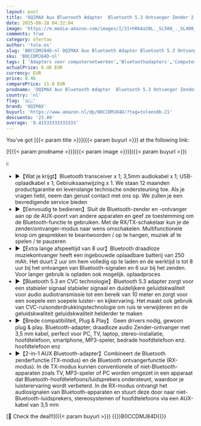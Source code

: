 ```yaml
---
layout: post
title: 'OQIMAX Aux Bluetooth Adapter  Bluetooth 5.3 Ontvanger Zender 2 in 1  Bluetooth Transmitter Low Latency  Bluetooth Audio Adapter met 3.5mm Jack voor TV  Stereo System  Hoofdtelefoon  Luidsprekers'
date: 2025-08-18 04:32:04
image: 'https://m.media-amazon.com/images/I/31+hRkAa38L._SL500_._SL400_.jpg'
comments: true
category: ofertas
author: 'tole.es'
slug: 'B0CCDMJ84D-nl OQIMAX Aux Bluetooth Adapter Bluetooth 5.3 Ontvanger...'
sku: 'B0CCDMJ84D-nl'
tags: [ 'Adapters voor computernetwerken','Bluetoothadapters','Computers, onderdelen & accessoires','Elektronica','Netwerkapparaten','oqimax','🇳🇱', ]
actualPrice: 8.46 EUR
currency: EUR
price: 8.46
comparePrice: 11.0 EUR
prodname: 'OQIMAX Aux Bluetooth Adapter  Bluetooth 5.3 Ontvanger Zender 2 in 1  Bluetooth Transmitter Low Latency  Bluetooth Audio Adapter met 3.5mm Jack voor TV  Stereo System  Hoofdtelefoon  Luidsprekers'
country: 'nl'
flag: '🇳🇱'
brand: 'OQIMAX'
buyurl: 'https://www.amazon.nl/dp/B0CCDMJ84D/?tag=tolees0b-21'
descuento: '23.09'
average: '8.41533333333333'
---
```


You've got [{{< param title >}}]({{< param buyurl >}}) at the following link:

[![{{< param prodname >}}]({{< param image >}})]({{< param buyurl >}})

ℹ️:

- ►【Wat je krijgt】Bluetooth transceiver x 1; 3,5mm audiokabel x 1; USB-oplaadkabel x 1; Gebruiksaanwijzing x 1. We staan 12 maanden productgarantie en levenslange technische ondersteuning toe. Als je vragen hebt, neem dan gerust contact met ons op. We zullen je een bevredigende service bieden
- ►【Eenvoudig te bedienen】Sluit de Bluetooth-zender en -ontvanger aan op de AUX-poort van andere apparaten en geef ze toestemming om de Bluetooth-functie te gebruiken. Met de RX/TX-schakelaar kun je de zender/ontvanger-modus naar wens omschakelen. Multifunctionele knop om gesprekken te beantwoorden / op te hangen, muziek af te spelen / te pauzeren
- ►【Extra lange afspeeltijd van 8 uur】Bluetooth draadloze muziekontvanger heeft een ingebouwde oplaadbare batterij van 250 mAh. Het duurt 2 uur om hem volledig op te laden en de werktijd is tot 8 uur bij het ontvangen van Bluetooth-signalen en 6 uur bij het zenden. Voor langer gebruik is opladen ook mogelijk. oplaadproces
- ►【Bluetooth 5.3 en CVC technologie】Bluetooth 5.3 adapter zorgt voor een stabieler signaal stabieler signaal en duidelijkere geluidskwaliteit voor audio audiotransmissie tot een bereik van 10 meter en zorgt voor een soepele een soepele luister- en kijkervaring. Het maakt ook gebruik van CVC-ruisonderdrukkingstechnologie om ruis te verwijderen en de geluidskwaliteit geluidskwaliteit helderder te maken
- ►【Brede compatibiliteit, Plug & Play】 Geen drivers nodig, gewoon plug & play. Bluetooth-adapter, draadloze audio Zender-ontvanger met 3,5 mm kabel, perfect voor PC, TV, laptop, stereo-installatie, hoofdtelefoon, smartphone, MP3-speler, bedrade hoofdtelefoon enz. hoofdtelefoon enz
- ►【2-in-1 AUX Bluetooth-adapter】Combineert de Bluetooth zenderfunctie (TX-modus) en de Bluetooth ontvangerfunctie (RX-modus). In de TX-modus kunnen conventionele of niet-Bluetooth-apparaten zoals TV, MP3-speler of PC worden omgezet in een apparaat dat Bluetooth-hoofdtelefoons/luidsprekers ondersteunt, waardoor je luisterervaring wordt verbeterd. In de RX-modus ontvangt het audiosignalen van Bluetooth-apparaten en stuurt deze door naar niet-Bluetooth-luidsprekers, stereosystemen of hoofdtelefoons via een AUX-kabel van 3,5 mm

[🛒 Check the deal!!]({{< param buyurl >}})
{{<world>}}B0CCDMJ84D{{</world>}}
